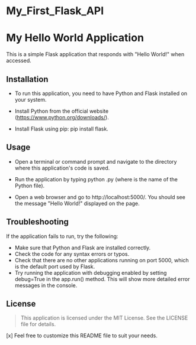 # My_First_Flask_API

# My Hello World Application
This is a simple Flask application that responds with "Hello World!" when accessed.

## Installation
- To run this application, you need to have Python and Flask installed on your system.

- Install Python from the official website (https://www.python.org/downloads/).

- Install Flask using pip: pip install flask.

## Usage

- Open a terminal or command prompt and navigate to the directory where this application's code is saved.

- Run the application by typing python <filename>.py (where <filename> is the name of the Python file).

- Open a web browser and go to http://localhost:5000/. You should see the message "Hello World!" displayed on the page.

## Troubleshooting
If the application fails to run, try the following:

- Make sure that Python and Flask are installed correctly.
- Check the code for any syntax errors or typos.
- Check that there are no other applications running on port 5000, which is the default port used by Flask.
- Try running the application with debugging enabled by setting debug=True in the app.run() method. This will show more detailed error messages in the console.

## License
> This application is licensed under the MIT License. See the LICENSE file for details.

[x] Feel free to customize this README file to suit your needs.